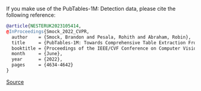 If you make use of the PubTables-1M: Detection data, please cite the following reference:

``` bibtex
@article{NESTERUK2023105414,
@InProceedings{Smock_2022_CVPR,
  author    = {Smock, Brandon and Pesala, Rohith and Abraham, Robin},
  title     = {PubTables-1M: Towards Comprehensive Table Extraction From Unstructured Documents},
  booktitle = {Proceedings of the IEEE/CVF Conference on Computer Vision and Pattern Recognition (CVPR)},
  month     = {June},
  year      = {2022},
  pages     = {4634-4642}
}
```

[Source](https://openaccess.thecvf.com/content/CVPR2022/html/Smock_PubTables-1M_Towards_Comprehensive_Table_Extraction_From_Unstructured_Documents_CVPR_2022_paper.html)